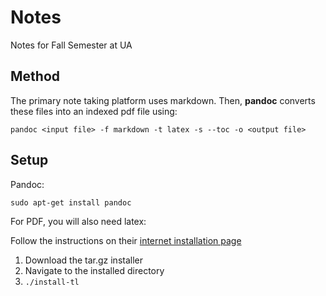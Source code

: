 # Notes
Notes for Fall Semester at UA
## Method
The primary note taking platform uses markdown.
Then, **pandoc** converts these files into an indexed pdf file using:

    pandoc <input file> -f markdown -t latex -s --toc -o <output file>

## Setup

Pandoc:

    sudo apt-get install pandoc
For PDF, you will also need latex:

Follow the instructions on their [internet installation page](http://www.tug.org/texlive/acquire-netinstall.html)

1. Download the tar.gz installer
2. Navigate to the installed directory
3. `./install-tl`
